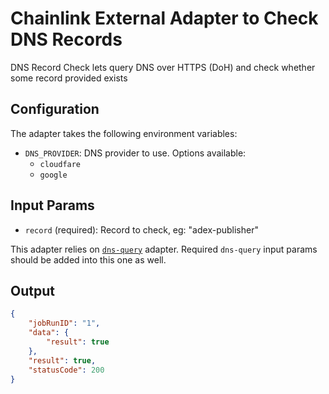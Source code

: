 # Chainlink External Adapter to Check DNS Records

DNS Record Check lets query DNS over HTTPS (DoH) and check whether some record provided exists

## Configuration

The adapter takes the following environment variables:

- `DNS_PROVIDER`: DNS provider to use. Options available:
    - `cloudfare`
    - `google`

## Input Params

- `record` (required): Record to check, eg: "adex-publisher"

This adapter relies on [`dns-query`](../../dns-query/README.md) adapter. Required `dns-query` input params should be added into this one as well.

## Output

```json
{
    "jobRunID": "1",
    "data": {
        "result": true
    },
    "result": true,
    "statusCode": 200
}
```
